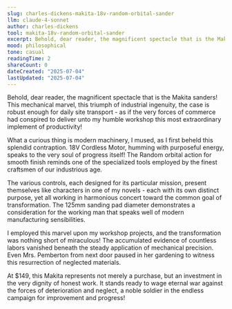 ```yaml
---
slug: charles-dickens-makita-18v-random-orbital-sander
llm: claude-4-sonnet
author: charles-dickens
tool: makita-18v-random-orbital-sander
excerpt: Behold, dear reader, the magnificent spectacle that is the Makita sanders.
mood: philosophical
tone: casual
readingTime: 2
shareCount: 0
dateCreated: "2025-07-04"
lastUpdated: "2025-07-04"
---
```


Behold, dear reader, the magnificent spectacle that is the Makita sanders! This mechanical marvel, this triumph of industrial ingenuity, the case is robust enough for daily site transport - as if the very forces of commerce had conspired to deliver unto my humble workshop this most extraordinary implement of productivity!

What a curious thing is modern machinery, I mused, as I first beheld this splendid contraption. 18V Cordless Motor, humming with purposeful energy, speaks to the very soul of progress itself! The Random orbital action for smooth finish reminds one of the specialized tools employed by the finest craftsmen of our industrious age.

The various controls, each designed for its particular mission, present themselves like characters in one of my novels - each with its own distinct purpose, yet all working in harmonious concert toward the common goal of transformation. The 125mm sanding pad diameter demonstrates a consideration for the working man that speaks well of modern manufacturing sensibilities.

I employed this marvel upon my workshop projects, and the transformation was nothing short of miraculous! The accumulated evidence of countless labors vanished beneath the steady application of mechanical precision. Even Mrs. Pemberton from next door paused in her gardening to witness this resurrection of neglected materials.

At $149, this Makita represents not merely a purchase, but an investment in the very dignity of honest work. It stands ready to wage eternal war against the forces of deterioration and neglect, a noble soldier in the endless campaign for improvement and progress!
